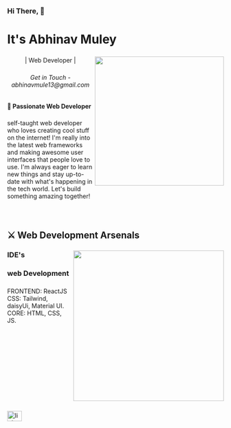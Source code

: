 
<h3 align="left">Hi There, 👋</h3>

<!-- ###

<br clear="both"> -->

<h1 align="left">It's Abhinav Muley</h1>

###

<img align="right" height="300" src="https://media.tenor.com/2vzT-8oPXl8AAAAi/tkthao219-bubududu.gif"  />

###

<p align="center">| Web Developer |</p>

###

<h6 align="center">Get in Touch - abhinavmule13@gmail.com</h6>

###

<h4 align="left">🌟 Passionate Web Developer</h4>

###

<p align="left">self-taught web developer who loves creating cool stuff on the internet! I'm really into the latest web frameworks and making awesome user interfaces that people love to use. I'm always eager to learn new things and stay up-to-date with what's happening in the tech world. Let's build something amazing together!</p>

###

<br clear="both">

<h2 align="left">⚔ Web Development Arsenals</h2>

###

  <img align="right" height="350" src="https://github.com/Abhinav-Muley/Abhinav-Muley/blob/main/Animation%20-%201709204641157%20(1)%20(1).gif?raw=true"  />

###

<h3 align="left">IDE's</h3>

<h3 align="left">web Development</h3>

###

<p align="left">FRONTEND:  ReactJS<br>CSS:  Tailwind, daisyUi, Material UI.<br>CORE:  HTML, CSS, JS.

###


<br clear="both">

###


###



<span align="left">
<div>
 
  <a href="https://www.linkedin.com/in/abhinav-muley-9b7215208/" target="_blank">
    <img src="https://raw.githubusercontent.com/maurodesouza/profile-readme-generator/master/src/assets/icons/social/linkedin/default.svg" width="34" height="24" alt="linkedin logo"  />
  </a>
  </div>
</span>
</span>

###

